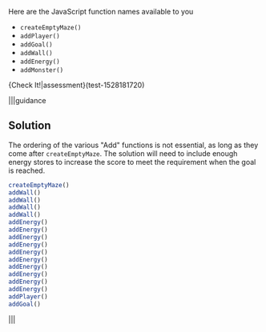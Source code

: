
Here are the JavaScript function names available to you

- `createEmptyMaze()`
- `addPlayer()`
- `addGoal()`
- `addWall()`
- `addEnergy()`
- `addMonster()`

{Check It!|assessment}(test-1528181720)

|||guidance
## Solution

The ordering of the various "Add" functions is not essential, as long as they come after `createEmptyMaze`. The solution will need to include enough energy stores to increase the score to meet the requirement when the goal is reached.

```javascript
createEmptyMaze()
addWall()
addWall()
addWall()
addWall()
addEnergy()
addEnergy()
addEnergy()
addEnergy()
addEnergy()
addEnergy()
addEnergy()
addEnergy()
addEnergy()
addEnergy()
addPlayer()
addGoal()
```

|||
